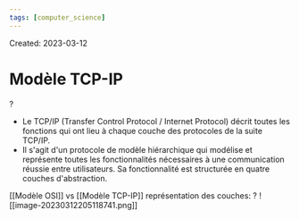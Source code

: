 ```yaml
---
tags: [computer_science] 
---
```

Created: 2023-03-12

# Modèle TCP-IP
?
- Le TCP/IP (Transfer Control Protocol / Internet Protocol) décrit toutes les fonctions qui ont lieu à chaque couche des protocoles de la suite TCP/IP.
- Il s'agit d'un protocole de modèle hiérarchique qui modélise et représente toutes les fonctionnalités nécessaires à une communication réussie entre utilisateurs. Sa fonctionnalité est structurée en quatre couches d'abstraction.
<!--SR:!2023-04-04,14,230-->

[[Modèle OSI]] vs [[Modèle TCP-IP]] représentation des couches:
?
![[image-20230312205118741.png]]
<!--SR:!2023-04-20,21,210-->

